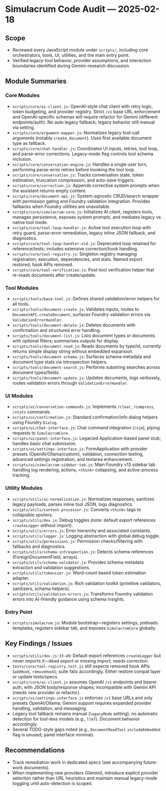 # Simulacrum Code Audit — 2025-02-18

## Scope
- Reviewed every JavaScript module under `scripts/`, including core orchestrators, tools, UI, utilities, and the main entry point.
- Verified legacy-tool behavior, provider assumptions, and interaction boundaries identified during Gemini-research discussion.

## Module Summaries

### Core Modules
- `scripts/core/ai-client.js`: OpenAI-style chat client with retry logic, token budgeting, and provider registry. Strict `/v1` base URL enforcement and OpenAI-specific schemas will require refactor for Gemini (different endpoints/auth). No auto legacy fallback; legacy behavior still manual via setting.
- `scripts/core/argument-mapper.js`: Normalizes legacy tool-call arguments (notably `create_document`). Uses first available document type as fallback.
- `scripts/core/chat-handler.js`: Coordinates UI inputs, retries, tool loop, and parse-error corrections. Legacy-mode flag controls tool schema inclusion.
- `scripts/core/conversation-engine.js`: Handles a single user turn, performing parse-error retries before invoking the tool loop.
- `scripts/core/conversation.js`: Tracks conversation state, token estimation, truncation compression, and auto-save triggers.
- `scripts/core/correction.js`: Appends corrective system prompts when the assistant returns empty content.
- `scripts/core/document-api.js`: System-agnostic CRUD/search wrapper with permission gating and Foundry validation integration. Provides fallbacks when Foundry utilities are unavailable.
- `scripts/core/simulacrum-core.js`: Initializes AI client, registers tools, manages persistence, exposes system prompts, and mediates legacy vs native tool mode.
- `scripts/core/tool-loop-handler.js`: Active tool execution loop with retry guard, parse-error remediation, legacy inline JSON fallback, and diagnostics.
- `scripts/core/tool-loop-handler-old.js`: Deprecated loop retained for reference/tests; includes extensive correction/hook handling.
- `scripts/core/tool-registry.js`: Singleton registry managing registration, execution, dependencies, and stats. Named export restored; hook APIs removed.
- `scripts/core/tool-verification.js`: Post-tool verification helper that re-reads documents after create/update.

### Tool Modules
- `scripts/tools/base-tool.js`: Defines shared validation/error helpers for all tools.
- `scripts/tools/document-create.js`: Validates inputs, routes to `DocumentAPI.createDocument`, surfaces Foundry validation errors via `ValidationErrorHandler`.
- `scripts/tools/document-delete.js`: Deletes documents with confirmation and structured error handling.
- `scripts/tools/document-list.js`: Lists document types or documents with optional filters; summarises outputs for display.
- `scripts/tools/document-read.js`: Reads documents by type/id, currently returns simple display string without embedded expansion.
- `scripts/tools/document-schema.js`: Surfaces schema metadata and document type stats via introspection helpers.
- `scripts/tools/document-search.js`: Performs substring searches across document types/fields.
- `scripts/tools/document-update.js`: Updates documents, logs verbosely, routes validation errors through `ValidationErrorHandler`.

### UI Modules
- `scripts/ui/conversation-commands.js`: Implements `/clear`, `/compress`, `/stats` commands.
- `scripts/ui/confirmation.js`: Standard confirmation/info dialog helpers using Foundry `Dialog`.
- `scripts/ui/chat-interface.js`: Chat command integration (`/sim`), piping requests to `SimulacrumCore`.
- `scripts/ui/panel-interface.js`: Legacied Application-based panel stub; handles basic chat submission.
- `scripts/ui/settings-interface.js`: FormApplication with provider presets (OpenAI/Ollama/custom), validation, connection testing, advanced settings registration, and textarea enhancement.
- `scripts/ui/simulacrum-sidebar-tab.js`: Main Foundry v13 sidebar tab handling log rendering, actions, `<think>` collapsing, and active-process tracking.

### Utility Modules
- `scripts/utils/ai-normalization.js`: Normalizes responses, sanitizes legacy payloads, parses inline tool JSON, logs diagnostics.
- `scripts/utils/content-processor.js`: Converts `<think>` tags to collapsible spoilers.
- `scripts/utils/dev.js`: Debug toggles (note: default export references `createLogger` without import).
- `scripts/utils/errors.js`: Error hierarchy and associated constants.
- `scripts/utils/logger.js`: Logging abstraction with global debug toggle.
- `scripts/utils/permissions.js`: Permission checks/filtering with fallbacks and diagnostics.
- `scripts/utils/schema-introspection.js`: Detects schema references (ForeignDocumentField, arrays).
- `scripts/utils/schema-validator.js`: Provides schema metadata extraction and validation suggestions.
- `scripts/utils/tokenizer.js`: Word-count based token estimation adapter.
- `scripts/utils/validation.js`: Rich validation toolkit (primitive validators, sanitizers, schema helpers).
- `scripts/utils/validation-errors.js`: Transforms Foundry validation errors into AI-friendly guidance using schema insights.

### Entry Point
- `scripts/simulacrum.js`: Module bootstrap—registers settings, preloads templates, registers sidebar tab, and exposes `SimulacrumCore` globally.

## Key Findings / Issues
- `scripts/utils/dev.js:33-49`: Default export references `createLogger` but never imports it—dead export or missing import; needs correction.
- `tests/core/tool-registry.test.js` still expects removed hook APIs (`addHook`, `removeHook`); suite fails accordingly. Either restore compat layer or update tests/specs.
- `scripts/core/ai-client.js` assumes OpenAI `/v1` endpoints and bearer auth, with JSON body/response shapes; incompatible with Gemini API (needs new provider or refactor).
- `scripts/ui/settings-interface.js` enforces `/v1` base URLs and only presets OpenAI/Ollama; Gemini support requires expanded provider handling, validation, and messaging.
- Legacy tool fallback remains manual (`legacyMode` setting); no automatic detection for tool-less models (e.g., `llm7`). Document behavior accordingly.
- Several TODO-style gaps noted (e.g., `DocumentReadTool` `includeEmbedded` flag is unused; panel interface minimal).

## Recommendations
- Track remediation work in dedicated specs (see accompanying future-work documents).
- When implementing new providers (Gemini), introduce explicit provider selection rather than URL heuristics and maintain manual legacy-mode toggling until auto-detection is scoped.

